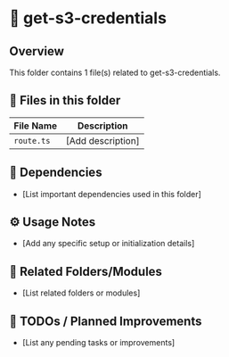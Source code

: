 # 📂 get-s3-credentials

## Overview
This folder contains 1 file(s) related to get-s3-credentials.

## 📄 Files in this folder

| File Name | Description |
|-----------|-------------|
| `route.ts` | [Add description] |

## 🔗 Dependencies
- [List important dependencies used in this folder]

## ⚙️ Usage Notes
- [Add any specific setup or initialization details]

## 🔄 Related Folders/Modules
- [List related folders or modules]

## 🚧 TODOs / Planned Improvements
- [List any pending tasks or improvements]
